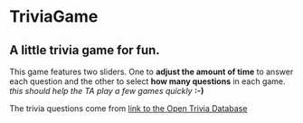 # TriviaGame
## A little trivia game for fun.

This game features two sliders. One to **adjust the amount of time** to answer each question and the other to select **how many questions** in each game. *this should help the TA play a few games quickly* **:-)**

The trivia questions come from [link to the Open Trivia Database](https://opentdb.com/)